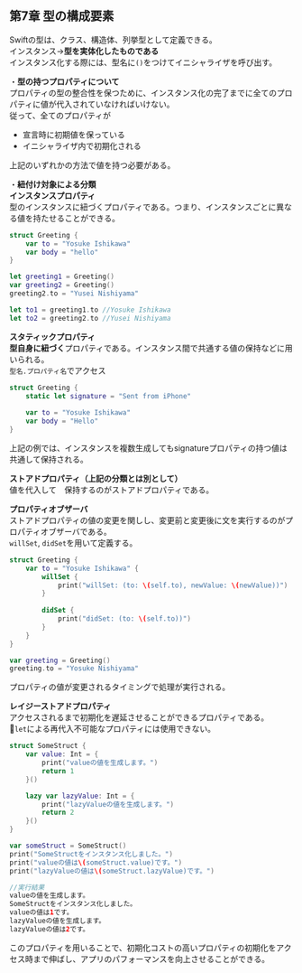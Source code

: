 第7章 型の構成要素
---
Swiftの型は、クラス、構造体、列挙型として定義できる。  
インスタンス→**型を実体化したものである**   
インスタンス化する際には、型名に`()`をつけてイニシャライザを呼び出す。

・**型の持つプロパティについて**  
プロパティの型の整合性を保つために、インスタンス化の完了までに全てのプロパティに値が代入されていなければいけない。  
従って、全てのプロパティが  
- 宣言時に初期値を保っている
- イニシャライザ内で初期化される  

上記のいずれかの方法で値を持つ必要がある。  

・**紐付け対象による分類**  
**インスタンスプロパティ**  
型のインスタンスに紐づくプロパティである。つまり、インスタンスごとに異なる値を持たせることができる。  
```Swift
struct Greeting {
    var to = "Yosuke Ishikawa"
    var body = "hello"
}

let greeting1 = Greeting()
var greeting2 = Greeting()
greeting2.to = "Yusei Nishiyama"

let to1 = greeting1.to //Yosuke Ishikawa
let to2 = greeting2.to //Yusei Nishiyama

```

**スタティックプロパティ**  
**型自身に紐づく**プロパティである。インスタンス間で共通する値の保持などに用いられる。  
`型名.プロパティ名`でアクセス
```Swift
struct Greeting {
    static let signature = "Sent from iPhone"
    
    var to = "Yosuke Ishikawa"
    var body = "Hello"
}
```
上記の例では、インスタンスを複数生成してもsignatureプロパティの持つ値は共通して保持される。  

**ストアドプロパティ（上記の分類とは別として）**  
値を代入して　保持するのがストアドプロパティである。

**プロパティオブザーバ**  
ストアドプロパティの値の変更を関しし、変更前と変更後に文を実行するのがプロパティオブザーバである。  
`willSet`, `didSet`を用いて定義する。  
```Swift
struct Greeting {
    var to = "Yosuke Ishikawa" {
        willSet {
            print("willSet: (to: \(self.to), newValue: \(newValue))")
        }
        
        didSet {
            print("didSet: (to: \(self.to))")
        }
    }
}

var greeting = Greeting()
greeting.to = "Yosuke Nishiyama"

```

プロパティの値が変更されるタイミングで処理が実行される。  

**レイジーストアドプロパティ**  
アクセスされるまで初期化を遅延させることができるプロパティである。  
🚨`let`による再代入不可能なプロパティには使用できない。  
```Swift
struct SomeStruct {
    var value: Int = {
        print("valueの値を生成します。")
        return 1
    }()

    lazy var lazyValue: Int = {
        print("lazyValueの値を生成します。")
        return 2
    }()
}

var someStruct = SomeStruct()
print("SomeStructをインスタンス化しました。")
print("valueの値は\(someStruct.value)です。")
print("lazyValueの値は\(someStruct.lazyValue)です。")

//実行結果
valueの値を生成します。
SomeStructをインスタンス化しました。
valueの値は1です。
lazyValueの値を生成します。
lazyValueの値は2です。

```
このプロパティを用いることで、初期化コストの高いプロパティの初期化をアクセス時まで伸ばし、アプリのパフォーマンスを向上させることができる。  









